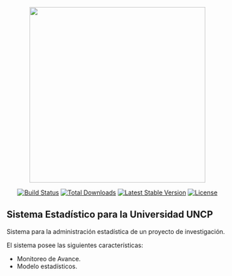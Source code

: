 <p align="center"><a href="https://laravel.com" target="_blank"><img src="https://miro.medium.com/max/1400/1*0o44SgYfO_NgbEbqRICftw.png" width="400"></a></p>

<p align="center">
<a href="https://travis-ci.org/laravel/framework"><img src="https://travis-ci.org/laravel/framework.svg" alt="Build Status"></a>
<a href="https://packagist.org/packages/laravel/framework"><img src="https://img.shields.io/packagist/dt/laravel/framework" alt="Total Downloads"></a>
<a href="https://packagist.org/packages/laravel/framework"><img src="https://img.shields.io/packagist/v/laravel/framework" alt="Latest Stable Version"></a>
<a href="https://packagist.org/packages/laravel/framework"><img src="https://img.shields.io/packagist/l/laravel/framework" alt="License"></a>
</p>

## Sistema Estadístico para la Universidad UNCP

Sistema para la administración estadística de un proyecto de investigación.

El sistema posee las siguientes características:

- Monitoreo de Avance.
- Modelo estadísticos.
